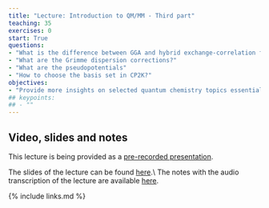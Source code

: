 ```yaml
---
title: "Lecture: Introduction to QM/MM - Third part"
teaching: 35
exercises: 0
start: True
questions:
- "What is the difference between GGA and hybrid exchange-correlation functionals?"
- "What are the Grimme dispersion corrections?"
- "What are the pseudopotentials"
- "How to choose the basis set in CP2K?"
objectives:
- "Provide more insights on selected quantum chemistry topics essential to understand some details in the practicals"
## keypoints:
## - ""
---
```


## Video, slides and notes

This lecture is being provided as a [pre-recorded presentation](https://www.youtube.com/watch?v=s2Z5pV9b6z8).

The slides of the lecture can be found [here](../slides/Introduction_to_QMMM-Third_part.pdf).\\
The notes with the audio transcription of the lecture are available [here](../slides/Notes_Third_part.pdf).


{% include links.md %}
